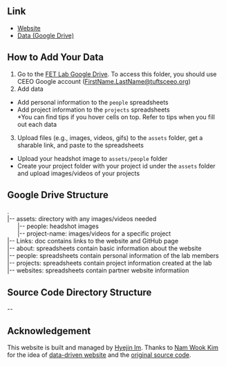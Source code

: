 ## Link
* [Website](https://ceeoinnovations.github.io/fetlab)
* [Data (Google Drive)](https://drive.google.com/drive/folders/14_Pz8O_YQauf5cpMfGmqNgqhk9FnoIfN?usp=sharing)

## How to Add Your Data
1. Go to the [FET Lab Google Drive](https://drive.google.com/drive/folders/14_Pz8O_YQauf5cpMfGmqNgqhk9FnoIfN?usp=sharing). To access this folder, you should use CEEO Google account (FirstName.LastName@tuftsceeo.org)
2. Add data
- Add personal information to the `people` spreadsheets
- Add project information to the `projects` spreadsheets  
*You can find tips if you hover cells on top. Refer to tips when you fill out each data  
3. Upload files (e.g., images, videos, gifs) to the `assets` folder, get a sharable link, and paste to the spreadsheets
- Upload your headshot image to `assets/people` folder
- Create your project folder with your project id under the `assets` folder and upload images/videos of your projects

## Google Drive Structure
.  
|-- assets: directory with any images/videos needed  
&nbsp;&nbsp;&nbsp;&nbsp;&nbsp;&nbsp;|-- people: headshot images  
&nbsp;&nbsp;&nbsp;&nbsp;&nbsp;&nbsp;|-- project-name: images/videos for a specific project  
|-- Links: doc contains links to the website and GitHub page  
|-- about: spreadsheets contain basic information about the website  
|-- people: spreadsheets contain personal information of the lab members  
|-- projects: spreadsheets contain project information created at the lab  
|-- websites: spreadsheets contain partner website informatiion   

## Source Code Directory Structure
--

## Acknowledgement
This website is built and managed by [Hyejin Im](https://hyejinim.github.io).
Thanks to [Nam Wook Kim](https://www.namwkim.org) for the idea of [data-driven website](https://github.com/namwkim/namwkim.github.io) and the [original source code](https://www.notion.so/Lab-Modules-0bf0039f4b224ac0bfec6b2bd49010c0).
